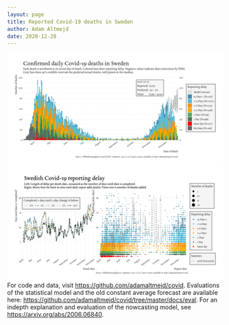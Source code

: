 ```yaml
---
layout: page
title: Reported Covid-19 deaths in Sweden
author: Adam Altmejd
date: 2020-12-28
---
```


![Graph of Swedish Covid-19 deaths with reporting delay.](deaths_lag_sweden_2020-12-28.png "Swedish Covid-19 deaths.")
![Graph of Swedish Covid-19 reporting delay in daily deaths.](lag_trend_sweden_2020-12-28.png "Trend in Swedish Covid-19 mortality reporting delay.")
For code and data, visit <https://github.com/adamaltmejd/covid>.
Evaluations of the statistical model and the old constant average forecast are available here: <https://github.com/adamaltmejd/covid/tree/master/docs/eval>.
For an indepth explanation and evaluation of the nowcasting model, see <https://arxiv.org/abs/2006.06840>.
